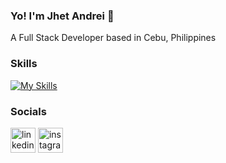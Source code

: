 ### Yo! I'm Jhet Andrei 👋

A Full Stack Developer based in Cebu, Philippines

### Skills

[![My Skills](https://skillicons.dev/icons?i=js,html,css,bootstrap,git,java,jquery,spring,react)](https://skillicons.dev)

### Socials

[<img src='https://cdn.jsdelivr.net/npm/simple-icons@3.0.1/icons/linkedin.svg' alt='linkedin' height='40'>](https://www.linkedin.com/in/jhet-andrei-dizon-0ba0782a2/)  [<img src='https://cdn.jsdelivr.net/npm/simple-icons@3.0.1/icons/instagram.svg' alt='instagram' height='40'>](https://www.instagram.com/jhiiiitt/)  
